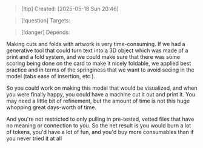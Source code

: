 
>[!tip] Created: [2025-05-18 Sun 20:46]

>[!question] Targets: 

>[!danger] Depends: 

Making cuts and folds with artwork is very time-consuming. If we had a generative tool that could turn text into a 3D object which was made of a print and a fold system, and we could make sure that there was some scoring being done on the card to make it nicely foldable, we applied best practice and in terms of the springiness that we want to avoid seeing in the model (tabs ease of insertion, etc.).

So you could work on making this model that would be visualized, and when you were finally happy, you could have a machine cut it out and print it. You may need a little bit of refinement, but the amount of time is not this huge whopping great days-worth of time.

And you're not restricted to only pulling in pre-tested, vetted files that have no meaning or connection to you. So the net result is you would burn a lot of tokens, you'd have a lot of fun, and you'd buy more consumables than if you never tried it at all